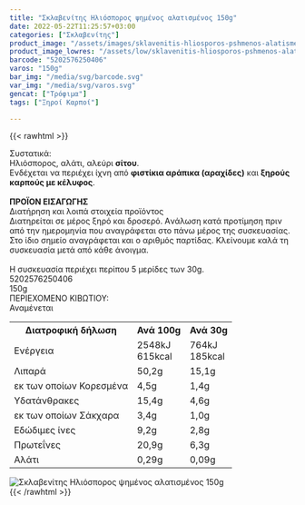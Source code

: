 ```yaml
---
title: "Σκλαβενίτης Ηλιόσπορος ψημένος αλατισμένος 150g"
date: 2022-05-22T11:25:57+03:00
categories: ["Σκλαβενίτης"]
product_image: "/assets/images/sklavenitis-hliosporos-pshmenos-alatismenos-150g.jpg"
product_image_lowres: "/assets/low/sklavenitis-hliosporos-pshmenos-alatismenos-150g.jpg"
barcode: "5202576250406"
varos: "150g"
bar_img: "/media/svg/barcode.svg"
var_img: "/media/svg/varos.svg"
gencat: ["Τρόφιμα"]
tags: ["Ξηροί Καρποί"]

---
```

{{< rawhtml >}}

<div class="sload513"><div class="product"><div id="sistatika">Συστατικά:</div><div class="alltext">Ηλιόσπορος, αλάτι, αλεύρι <b>σίτου</b>.<br>Ενδέχεται να περιέχει ίχνη από <b>φιστίκια αράπικα (αραχίδες)</b> και <b>ξηρούς καρπούς με κέλυφος</b>.<br><br><b>ΠΡΟΪΟΝ ΕΙΣΑΓΩΓΗΣ</b></div><div id="loipa">Διατήρηση και λοιπά στοιχεία προϊόντος</div><div class="alltext">Διατηρείται σε μέρος ξηρό και δροσερό. Aνάλωση κατά προτίμηση πριν από την ημερομηνία που αναγράφεται στο πάνω μέρος της συσκευασίας. Στο ίδιο σημείο αναγράφεται και ο αριθμός παρτίδας. Κλείνουμε καλά τη συσκευασία μετά από κάθε άνοιγμα.<br><br>Η συσκευασία περιέχει περίπου 5 μερίδες των 30g.</div><div id="barcode"><div id="barimage1"></div><span id="bartext">5202576250406</span></div><div id="varos"><div id="varosimage1"></div><span id="varostext">150g</span></div><div id="kivotio">ΠΕΡΙΕΧΟΜΕΝΟ ΚΙΒΩΤΙΟΥ:<br>Αναμένεται</div><div class="tabout"><table id="diatable"><tbody><tr><th>Διατροφική δήλωση</th><th>Ανά 100g</th><th>Ανά 30g</th></tr><tr><td class="texr2">Ενέργεια</td><td class="texr">2548kJ<br>615kcal</td><td class="texr">764kJ<br>185kcal</td></tr><tr><td class="texr2">Λιπαρά</td><td class="texr">50,2g</td><td class="texr">15,1g</td></tr><tr><td class="gray">εκ των οποίων Κορεσµένα</td><td class="gray2">4,5g</td><td class="gray2">1,4g</td></tr><tr><td class="texr2">Yδατάνθρακες</td><td class="texr">15,4g</td><td class="texr">4,6g</td></tr><tr><td class="gray">εκ των οποίων Σάκχαρα</td><td class="gray2">3,4g</td><td class="gray2">1,0g</td></tr><tr><td class="texr2">Eδώδιμες ίνες</td><td class="texr">9,2g</td><td class="texr">2,8g</td></tr><tr><td class="texr2">Πρωτεΐνες</td><td class="texr">20,9g</td><td class="texr">6,3g</td></tr><tr><td class="texr2">Αλάτι</td><td class="texr">0,29g</td><td class="texr">0,09g</td></tr></tbody></table></div><div class="keno"></div><div class="pimg"><img alt="Σκλαβενίτης Ηλιόσπορος ψημένος αλατισμένος 150g" title="Σκλαβενίτης Ηλιόσπορος ψημένος αλατισμένος 150g" src="/assets/images/sklavenitis-hliosporos-pshmenos-alatismenos-150g.jpg"></div></div></div>
{{< /rawhtml >}}


